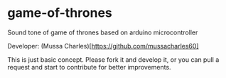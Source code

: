 # game-of-thrones
Sound tone of game of thrones based on arduino microcontroller

Developer: (Mussa Charles)[https://github.com/mussacharles60]

This is just basic concept. Please fork it and develop it, or you can pull a request and start to contribute for better improvements.
